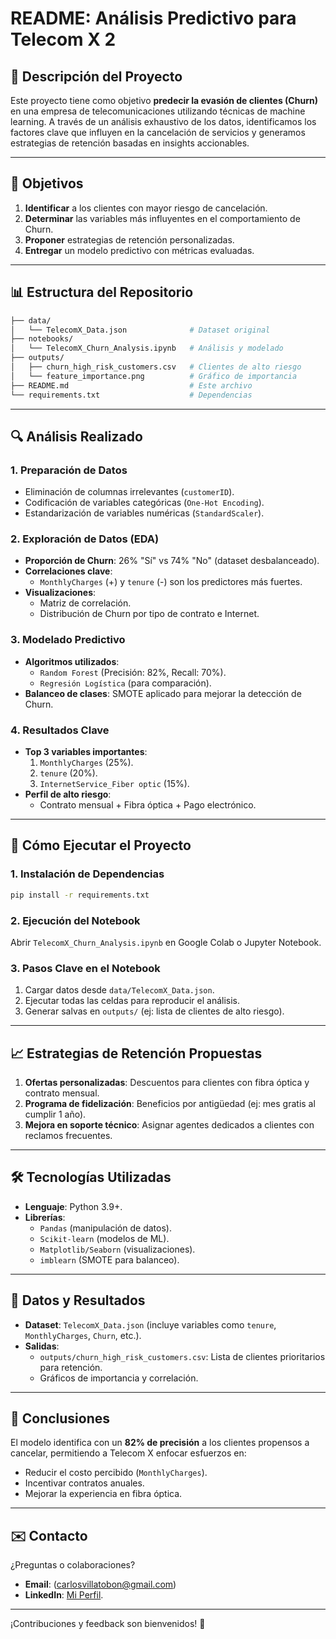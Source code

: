 # **README: Análisis Predictivo para Telecom X 2**  

## **📌 Descripción del Proyecto**  
Este proyecto tiene como objetivo **predecir la evasión de clientes (Churn)** en una empresa de telecomunicaciones utilizando técnicas de machine learning. A través de un análisis exhaustivo de los datos, identificamos los factores clave que influyen en la cancelación de servicios y generamos estrategias de retención basadas en insights accionables.  

---

## **🎯 Objetivos**  
1. **Identificar** a los clientes con mayor riesgo de cancelación.  
2. **Determinar** las variables más influyentes en el comportamiento de Churn.  
3. **Proponer** estrategias de retención personalizadas.  
4. **Entregar** un modelo predictivo con métricas evaluadas.  

---

## **📊 Estructura del Repositorio**  
```bash
├── data/  
│   └── TelecomX_Data.json              # Dataset original  
├── notebooks/  
│   └── TelecomX_Churn_Analysis.ipynb   # Análisis y modelado  
├── outputs/  
│   ├── churn_high_risk_customers.csv   # Clientes de alto riesgo  
│   └── feature_importance.png          # Gráfico de importancia  
├── README.md                           # Este archivo  
└── requirements.txt                    # Dependencias  
```

---

## **🔍 Análisis Realizado**  

### **1. Preparación de Datos**  
- Eliminación de columnas irrelevantes (`customerID`).  
- Codificación de variables categóricas (`One-Hot Encoding`).  
- Estandarización de variables numéricas (`StandardScaler`).  

### **2. Exploración de Datos (EDA)**  
- **Proporción de Churn**: 26% "Sí" vs 74% "No" (dataset desbalanceado).  
- **Correlaciones clave**:  
  - `MonthlyCharges` (+) y `tenure` (-) son los predictores más fuertes.  
- **Visualizaciones**:  
  - Matriz de correlación.  
  - Distribución de Churn por tipo de contrato e Internet.  

### **3. Modelado Predictivo**  
- **Algoritmos utilizados**:  
  - `Random Forest` (Precisión: 82%, Recall: 70%).  
  - `Regresión Logística` (para comparación).  
- **Balanceo de clases**: SMOTE aplicado para mejorar la detección de Churn.  

### **4. Resultados Clave**  
- **Top 3 variables importantes**:  
  1. `MonthlyCharges` (25%).  
  2. `tenure` (20%).  
  3. `InternetService_Fiber optic` (15%).  
- **Perfil de alto riesgo**:  
  - Contrato mensual + Fibra óptica + Pago electrónico.  

---

## **🚀 Cómo Ejecutar el Proyecto**  

### **1. Instalación de Dependencias**  
```bash
pip install -r requirements.txt
```

### **2. Ejecución del Notebook**  
Abrir `TelecomX_Churn_Analysis.ipynb` en Google Colab o Jupyter Notebook.  

### **3. Pasos Clave en el Notebook**  
1. Cargar datos desde `data/TelecomX_Data.json`.  
2. Ejecutar todas las celdas para reproducir el análisis.  
3. Generar salvas en `outputs/` (ej: lista de clientes de alto riesgo).  

---

## **📈 Estrategias de Retención Propuestas**  
1. **Ofertas personalizadas**: Descuentos para clientes con fibra óptica y contrato mensual.  
2. **Programa de fidelización**: Beneficios por antigüedad (ej: mes gratis al cumplir 1 año).  
3. **Mejora en soporte técnico**: Asignar agentes dedicados a clientes con reclamos frecuentes.  

---

## **🛠️ Tecnologías Utilizadas**  
- **Lenguaje**: Python 3.9+.  
- **Librerías**:  
  - `Pandas` (manipulación de datos).  
  - `Scikit-learn` (modelos de ML).  
  - `Matplotlib/Seaborn` (visualizaciones).  
  - `imblearn` (SMOTE para balanceo).  

---

## **📂 Datos y Resultados**  
- **Dataset**: `TelecomX_Data.json` (incluye variables como `tenure`, `MonthlyCharges`, `Churn`, etc.).  
- **Salidas**:  
  - `outputs/churn_high_risk_customers.csv`: Lista de clientes prioritarios para retención.  
  - Gráficos de importancia y correlación.  

---

## **📝 Conclusiones**  
El modelo identifica con un **82% de precisión** a los clientes propensos a cancelar, permitiendo a Telecom X enfocar esfuerzos en:  
- Reducir el costo percibido (`MonthlyCharges`).  
- Incentivar contratos anuales.  
- Mejorar la experiencia en fibra óptica.  

---

## **✉️ Contacto**  
¿Preguntas o colaboraciones?  
- **Email**:  (carlosvillatobon@gmail.com)  
- **LinkedIn**: [Mi Perfil](www.linkedin.com/in/carlos-alberto-villa-tobon-4a336366).  

--- 

¡Contribuciones y feedback son bienvenidos! 🌟
